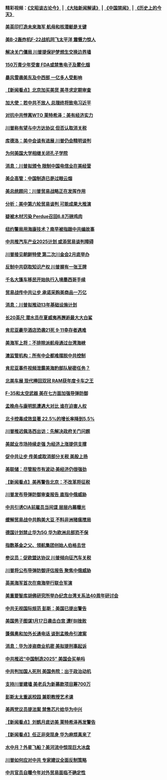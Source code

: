 #### 精彩视频：[《文昭谈古论今》](https://github.com/gfw-breaker/wenzhao/blob/master/README.md?t=01200930) | [《大陆新闻解读》](https://github.com/gfw-breaker/ntdtv-comedy/blob/master/README.md?t=01200930) | [《中国禁闻》](https://github.com/gfw-breaker/ntdtv-news/blob/master/README.md?t=01200930) | [《历史上的今天》](https://github.com/gfw-breaker/today-in-history/blob/master/README.md?t=01200930) 

#### [美英印打造未来海军 航母和核潜艇是关键](../pages/nsc412/n10940648.md?t=01200930) 

#### [美B-2轰炸机F-22战机同飞太平洋 震慑力惊人](../pages/nsc412/n10988582.md?t=01200930) 

#### [解决关门僵局 川普提保护梦想生交换边界墙](../pages/nsc412/n10988175.md?t=01200930) 

#### [150万青少年受害 FDA或禁售电子及雾化烟](../pages/nsc412/n10988186.md?t=01200930) 

#### [暴风雪袭美东及中西部 一亿多人受影响](../pages/nsc412/n10988131.md?t=01200930) 

#### [【新闻看点】北京加买美货 美寻求定期审查](../pages/nsc412/n10987864.md?t=01200930) 

#### [加大使：若中共不放人 总理终将致电习近平](../pages/nsc412/n10988091.md?t=01200930) 

#### [对抗中共悖离WTO 莱特希泽：美有经济实力](../pages/nsc412/n10988015.md?t=01200930) 

#### [川普称有望与中方达协议 但否认取消关税](../pages/nsc412/n10987938.md?t=01200930) 

#### [库德洛：美中会谈有进展 川普仍会精明谈判](../pages/nsc412/n10987906.md?t=01200930) 

#### [为何美国大学相继关闭孔子学院](../pages/nsc412/n10987695.md?t=01200930) 

#### [消息：川普拟颁令 限制中国电信业在美经营](../pages/nsc412/n10987255.md?t=01200930) 

#### [美企高管：中国制造已是过眼云烟](../pages/nsc412/n10986529.md?t=01200930) 

#### [美总统顾问：川普贸易战略正在发挥作用](../pages/nsc412/n10986320.md?t=01200930) 

#### [分析：美中第六轮贸易谈判 可能成果大推演](../pages/nsc412/n10986382.md?t=01200930) 

#### [疑被木材污染 Perdue召回6.8万磅鸡肉](../pages/nsc412/n10986295.md?t=01200930) 

#### [纽约警局用海康技术？南早被指跟中共编故事](../pages/nsc412/n10986039.md?t=01200930) 

#### [中共推汽车产业2025计划 或添贸易谈判障碍](../pages/nsc412/n10985839.md?t=01200930) 

#### [川普接见朝鲜特使 第二次川金会2月底举办](../pages/nsc412/n10986216.md?t=01200930) 

#### [反制中共窃取知识产权 川普握有一张王牌](../pages/nsc412/n10986046.md?t=01200930) 

#### [千名大篷车移民开始执行入境墨西哥手续](../pages/nsc412/n10986204.md?t=01200930) 

#### [贸易战传中共让步 承诺采购美商品一万亿](../pages/nsc412/n10985900.md?t=01200930) 

#### [消息：川普拟推动13年基础设施计划](../pages/nsc412/n10985743.md?t=01200930) 

#### [长20英尺 潜水员在夏威夷再邂逅最大大白鲨](../pages/nsc412/n10985690.md?t=01200930) 

#### [肯尼亚豪华酒店恐袭21死 9·11幸存者遇难](../pages/nsc412/n10985445.md?t=01200930) 

#### [美海军上将：不排除派航母通过台湾海峡](../pages/nsc412/n10984943.md?t=01200930) 

#### [澳监管机构：所有中企都难摆脱中共控制](../pages/nsc412/n10983591.md?t=01200930) 

#### [肯尼亚事件视频泄露美海豹部队秘密任务？](../pages/nsc412/n10984543.md?t=01200930) 

#### [北美车展 现代捧回双冠 RAM获年度卡车之王](../pages/nsc412/n10984064.md?t=01200930) 

#### [F-35和太空武器 美在七方面加强导弹防御](../pages/nsc412/n10984126.md?t=01200930) 

#### [孟晚舟与康明凯遭遇大对比 谁在迫害人权](../pages/nsc412/n10983804.md?t=01200930) 

#### [北卡控毒成效显著 22.5%的增长率降到5.5%](../pages/nsc412/n10983187.md?t=01200930) 

#### [川普推迟佩洛西出访：先解决政府关门问题](../pages/nsc412/n10983416.md?t=01200930) 

#### [美就业市场持续走强 为经济上涨提供支撑](../pages/nsc412/n10983238.md?t=01200930) 

#### [促中共让步 传美或取消部分关税 美股上扬](../pages/nsc412/n10983410.md?t=01200930) 

#### [美联储：尽管股市有波动 美经济仍很强劲](../pages/nsc412/n10983394.md?t=01200930) 

#### [【新闻看点】美再警告北京：不改革将征税](../pages/nsc412/n10982896.md?t=01200930) 

#### [川普发布导弹防御审查报告 直指中俄威胁](../pages/nsc412/n10982865.md?t=01200930) 

#### [中共引诱CIA前雇员当间谍 层层内幕曝光](../pages/nsc412/n10983054.md?t=01200930) 

#### [缓解贸易战中共购美大豆 不料非洲猪瘟搅局](../pages/nsc412/n10983126.md?t=01200930) 

#### [德国计划禁止华为5G 华为欧洲总部恐不保](../pages/nsc412/n10982951.md?t=01200930) 

#### [指数基金之父、领航集团创始人伯格去世](../pages/nsc412/n10982830.md?t=01200930) 

#### [参议员：促欧盟达协议 川普倾向征汽车关税](../pages/nsc412/n10982456.md?t=01200930) 

#### [川普将公布导弹防御评估报告 聚焦中俄威胁](../pages/nsc412/n10982323.md?t=01200930) 

#### [英美海军首次在南海举行联合军演](../pages/nsc412/n10981956.md?t=01200930) 

#### [美重要智库胡佛研究所举办纪念台湾关系法40周年研讨会](../pages/nsc412/n10981581.md?t=01200930) 

#### [中共无视国际规范 彭斯：美国已提出警告](../pages/nsc412/n10980891.md?t=01200930) 

#### [美国男子图谋1月17日袭击白宫 遭FBI挫败](../pages/nsc412/n10981236.md?t=01200930) 

#### [蓬佩奥和加外长通电话 谈到孟晚舟引渡案](../pages/nsc412/n10980431.md?t=01200930) 

#### [消息：华为涉盗商业机密 美拟提刑事起诉](../pages/nsc412/n10980593.md?t=01200930) 

#### [中共推迟“中国制造2025” 美国会买单吗](../pages/nsc412/n10980497.md?t=01200930) 

#### [中共判加国人死刑 美国务院：出于政治动机](../pages/nsc412/n10980469.md?t=01200930) 

#### [支持川普建墙 美老兵为新募款项目筹700万](../pages/nsc412/n10980304.md?t=01200930) 

#### [彭斯太太重返校园 兼职教授艺术课](../pages/nsc412/n10980254.md?t=01200930) 

#### [美两党议员提法案 禁售芯片给华为中兴](../pages/nsc412/n10980446.md?t=01200930) 

#### [【新闻看点】刘鹤月底访美 莱特希泽再发警告](../pages/nsc412/n10980237.md?t=01200930) 

#### [【新闻看点】任正非突现身 华为麻烦真来了](../pages/nsc412/n10980235.md?t=01200930) 

#### [水中月？外星飞船？美河流中惊现巨大冰盘](../pages/nsc412/n10980218.md?t=01200930) 

#### [川普如何应对中共 专家建议全面反制策略](../pages/nsc412/n10980184.md?t=01200930) 

#### [中共官员自曝今年对外贸易面临不确定性](../pages/nsc412/n10979984.md?t=01200930) 

